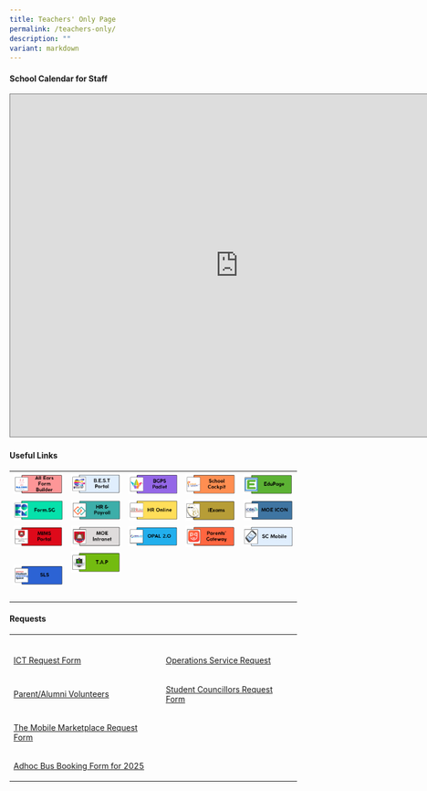 ```yaml
---
title: Teachers' Only Page
permalink: /teachers-only/
description: ""
variant: markdown
---
```

<h4>School Calendar for Staff</h4>
<div class="iframe-wrapper">
<iframe style="border:solid 1px #777" height="600" width="800" allowfullscreen="true" frameborder="0" src="https://calendar.google.com/calendar/embed?height=600&amp;wkst=1&amp;ctz=Asia%2FSingapore&amp;bgcolor=%23ffffff&amp;src=Y3FwZ3V2Z3ZxNmMzY3FsMm00Z2hhcHVzaDRAZ3JvdXAuY2FsZW5kYXIuZ29vZ2xlLmNvbQ&amp;src=MHBjcnE1N2xwc285MTdqaDhpYWF2cWluZWdAZ3JvdXAuY2FsZW5kYXIuZ29vZ2xlLmNvbQ&amp;src=MTUxZDhmM2I1YWZhMzY4YTQzODBiMjQ4YWQwZjIwODkyMTE0MjM0MmVmMjc0ZTdjMzA3M2FiNzI1MjQxNjc3MEBncm91cC5jYWxlbmRhci5nb29nbGUuY29t&amp;src=YmVkb2tncmVlbnByaUBnbWFpbC5jb20&amp;color=%23616161&amp;color=%23009688&amp;color=%23AD1457&amp;color=%23B39DDB"></iframe>
</div>
<h4><strong>Useful Links</strong><br></h4>
<table style="minWidth: 125px">
<colgroup>
<col>
<col>
<col>
<col>
<col>
</colgroup>
<tbody>
<tr>
<th rowspan="1" colspan="1">
<div class="isomer-image-wrapper">
<a href="https://allears.estl.edu.sg/">
<img style="width: 100%" height="auto" width="100%" src="/images/Teachers%20Only%20Page/all%20ears%20form%20builder.png">
</a>
	</div>
</th>
<th rowspan="1" colspan="1">
<div class="isomer-image-wrapper">
<a href="https://sites.google.com/moe.edu.sg/bgps-edtech-support-tools/">
<img style="width: 100%" height="auto" width="100%" src="/images/Teachers%20Only%20Page/bgt2%20bestportal.png">
</a>
</div>
</th>
<th rowspan="1" colspan="1">
<div class="isomer-image-wrapper">
<a href="https://bedokgreenprimarysch.padlet.org/auth/login">
<img style="width: 100%" height="auto" width="100%" src="/images/Teachers%20Only%20Page/bgt3bgps.png">
</a>
</div>
</th>
<th rowspan="1" colspan="1">
<div class="isomer-image-wrapper">
<a href="https://schoolcockpit.moe.gov.sg/">
<img style="width: 100%" height="auto" width="100%" src="/images/Teachers%20Only%20Page/bgt16_school%20cockpit.png">
</a>
</div>
</th>
<th rowspan="1" colspan="1">
<div class="isomer-image-wrapper">
<a href="https://bgps.edupage.org">
<img style="width: 100%" height="auto" width="100%" src="/images/Teachers%20Only%20Page/bgt4edupage.png">
</a>
</div>
</th>
</tr>
<tr>
<td rowspan="1" colspan="1">
<div class="isomer-image-wrapper">
<a href="https://form.gov.sg/">
<img style="width: 100%" height="auto" width="100%" src="/images/Teachers%20Only%20Page/bgt5_form.png">
</a>
</div>
</td>
<td rowspan="1" colspan="1">
<div class="isomer-image-wrapper">
<a href="https://www.hrp.gov.sg/">
<img style="width: 100%" height="auto" width="100%" src="/images/Teachers%20Only%20Page/bgt6_hr&amp;payroll.png">
</a>
</div>
</td>
<td rowspan="1" colspan="1">
<div class="isomer-image-wrapper">
<a href="http://intranet.moe.gov.sg/hronline/Pages/Home.aspx">
<img style="width: 100%" height="auto" width="100%" src="/images/Teachers%20Only%20Page/bgt7%20hr%20online.png">
</a>
</div>
</td>
<td rowspan="1" colspan="1">
<div class="isomer-image-wrapper">
<a href="https://iexams.seab.gov.sg/">
<img style="width: 100%" height="auto" width="100%" src="/images/Teachers%20Only%20Page/bgt8_iexam.png">
</a>
</div>
</td>
<td rowspan="1" colspan="1">
<div class="isomer-image-wrapper">
<a href="https://icon.moe.edu.sg/">
<img style="width: 100%" height="auto" width="100%" src="/images/Teachers%20Only%20Page/bgt9_moe%20icon.png">
</a>	
</div>
</td>
</tr>
<tr>
<td rowspan="1" colspan="1">
<div class="isomer-image-wrapper">
<a href="https://idp.mims.moe.gov.sg/">
<img style="width: 100%" height="auto" width="100%" src="/images/Teachers%20Only%20Page/bgt11_mims%20portal.png">
</a>
</div>
</td>
<td rowspan="1" colspan="1">
<div class="isomer-image-wrapper">
<a href="https://intranet.moe.gov.sg/Pages/Home.aspx">
<img style="width: 100%" height="auto" width="100%" src="/images/Teachers%20Only%20Page/bgt12_moe%20intranet.png">
</a>
</div>
</td>
<td rowspan="1" colspan="1">
<div class="isomer-image-wrapper">
<a href="https://opal2.moe.edu.sg/">
<img style="width: 100%" height="auto" width="100%" src="/images/Teachers%20Only%20Page/bgt13_opal.png">
</a>
</div>
</td>
<td rowspan="1" colspan="1">
<div class="isomer-image-wrapper">
<a href="https://pg.moe.edu.sg">
<img style="width: 100%" height="auto" width="100%" src="/images/Teachers%20Only%20Page/bgt14_parents'%20gateway.png">
</a>
</div>
</td>
<td rowspan="1" colspan="1">
<div class="isomer-image-wrapper">
<a href="https://scmobile.moe.edu.sg">
<img style="width: 100%" height="auto" width="100%" src="/images/Teachers%20Only%20Page/bgt15_sc%20mobile.png">
</a>
</div>
</td>
</tr>
<tr>
<td rowspan="1" colspan="1">
<a href="https://learning.moe.edu.sg/">
</a><div class="isomer-image-wrapper"><a href="https://learning.moe.edu.sg/">
<img style="width: 100%" height="auto" width="100%" src="/images/Teachers%20Only%20Page/bgt17_sls.png">
</a>
</div>
</td>
<td rowspan="1" colspan="1">
<div class="isomer-image-wrapper">
<a href="">
<img style="width: 100%" height="auto" width="100%" src="/images/Teachers%20Only%20Page/bgt18tap.png">
</a>
</div>
<p>
<br>
</p>
</td>
<td rowspan="1" colspan="1">
<p></p>
</td>
<td rowspan="1" colspan="1">
<p></p>
</td>
<td rowspan="1" colspan="1">
<p></p>
</td>
</tr>
</tbody>
</table>
<h4><strong>Requests</strong><br></h4>
<table style="minWidth: 50px">
<colgroup>
<col>
<col>
</colgroup>
<tbody>
<tr>
<th rowspan="1" colspan="1">
<p></p>
</th>
<th rowspan="1" colspan="1">
<p></p>
</th>
</tr>
<tr>
<td rowspan="1" colspan="1">
<p><a href="https://sites.google.com/moe.edu.sg/bgps-edtech-support-tools/ict-request?authuser=0" rel="noopener noreferrer nofollow" target="_blank">ICT Request Form</a>
</p>
</td>
<td rowspan="1" colspan="1">
<p><a href="https://sites.google.com/view/bgpsrequest/operations-request" rel="noopener noreferrer nofollow" target="_blank">Operations Service Request</a>
</p>
</td>
</tr>
<tr>
<td rowspan="1" colspan="1">
<p><a href="https://docs.google.com/forms/d/e/1FAIpQLSetKHoBFT316tMEsbT6JcXVvZNs_LaT7JUewGKdlwZDg1BxdQ/viewform" rel="noopener noreferrer nofollow" target="_blank">Parent/Alumni Volunteers</a>
</p>
</td>
<td rowspan="1" colspan="1">
<p><a href="https://forms.gle/kCa7kMGP91v4i3Yz6" rel="noopener noreferrer nofollow" target="_blank">Student Councillors Request Form</a>
</p>
</td>
</tr>
<tr>
<td rowspan="1" colspan="1">
<p><a href="https://forms.gle/wzSSEKAGCxJ6qinJA" rel="noopener noreferrer nofollow" target="_blank">The Mobile Marketplace Request Form</a>
</p>
</td>
<td rowspan="1" colspan="1">
<p>
</p>
</td>
</tr>
<tr>
</tr><tr>
<td rowspan="1" colspan="1">
<p><a href="/files/Forms/2025/Ad_hoc_Bus_Services_Work_Order_Form.pdf" rel="noopener noreferrer nofollow" target="_blank">Adhoc Bus Booking Form for 2025</a>
</p>
</td>
<td rowspan="1" colspan="1">
<p></p>
</td>
</tr>
</tbody>
</table>
<p></p>